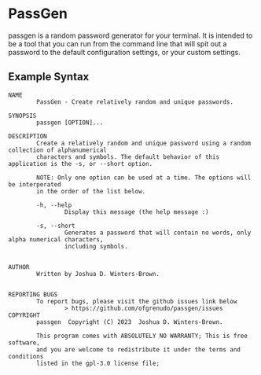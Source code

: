 # PassGen

passgen is a random password generator for your terminal. It is intended to be a tool that you can run from the command line that will spit out a password to the default configuration settings, or your custom settings.

## Example Syntax

```text
NAME
        PassGen - Create relatively random and unique passwords.

SYNOPSIS
        passgen [OPTION]...

DESCRIPTION
        Create a relatively random and unique password using a random collection of alphanumerical
        characters and symbols. The default behavior of this application is the -s, or --short option.

        NOTE: Only one option can be used at a time. The options will be interperated
        in the order of the list below.

        -h, --help
                Display this message (the help message :)

        -s, --short
                Generates a password that will contain no words, only alpha numerical characters,
                including symbols.


AUTHOR
        Written by Joshua D. Winters-Brown.


REPORTING BUGS
        To report bugs, please visit the github issues link below
                > https://github.com/ofgrenudo/passgen/issues
COPYRIGHT
        passgen  Copyright (C) 2023  Joshua D. Winters-Brown.

        This program comes with ABSOLUTELY NO WARRANTY; This is free software,
        and you are welcome to redistribute it under the terms and conditions
        listed in the gpl-3.0 license file;
```